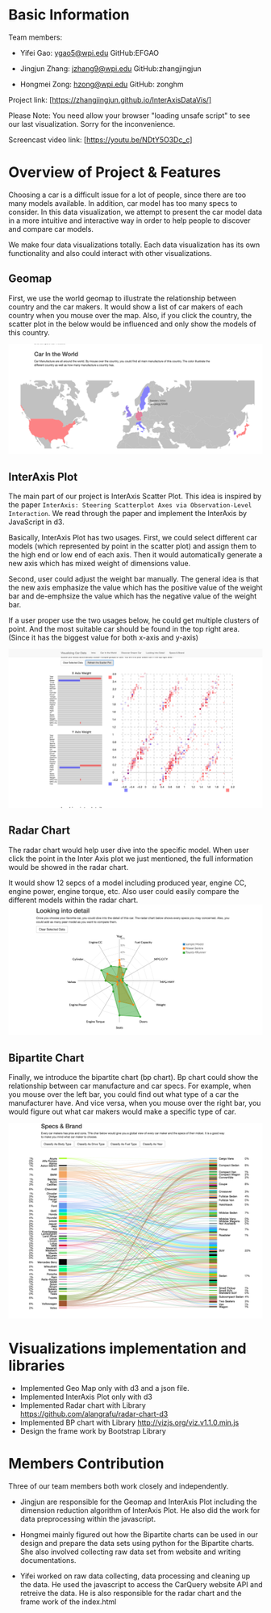 
# Basic Information

Team members:

- Yifei Gao:     ygao5@wpi.edu     GitHub:EFGAO

- Jingjun Zhang: jzhang9@wpi.edu  GitHub:zhangjingjun

- Hongmei Zong: hzong@wpi.edu   GitHub: zonghm

Project link:
[https://zhangjingjun.github.io/InterAxisDataVis/]

Please Note: You need allow your browser "loading unsafe script" to see our last visualization. Sorry for the inconvenience.


Screencast video link:
[https://youtu.be/NDtY5O3Dc_c]

# Overview of Project & Features

Choosing a car is a difficult issue for a lot of people, since there are too many models available. In addition, car model has too many specs to consider. In this data visualization, we attempt to present the car model data in a more intuitive and interactive way in order to help people to discover and compare car models.

We make four data visualizations totally. Each data visualization has its own functionality and also could interact with other visualizations.

## Geomap
First, we use the world geomap to illustrate the relationship between country and the car makers. It would show a list of car makers of each country when you mouse over the map. Also, if you click the country, the scatter plot in the below would be influenced and only show the models of this country.

![GeoMap](img/geomap.png)


## InterAxis Plot
The main part of our project is InterAxis Scatter Plot. This idea is inspired by the paper `InterAxis: Steering Scatterplot Axes via Observation-Level Interaction`. We read through the paper and implement the InterAxis by JavaScript in d3.

Basically, InterAxis Plot has two usages. First, we could select different car models (which represented by point in the scatter plot) and assign them to the high end or low end of each axis.
Then it would automatically generate a new axis which has mixed weight of dimensions value.

Second, user could adjust the weight bar manually.  The general idea is that the new axis emphasize the value which has the positive value of the weight bar and de-emphsize the value which has the negative value of the weight bar.

If a user proper use the two usages below, he could get multiple clusters of point. And the most suitable car should be found in the top right area. (Since it has the biggest value for both x-axis and y-axis)

![InterAxis Plot](img/interaxis.png)

## Radar Chart
The radar chart would help user dive into the specific model.
When user click the point in the Inter Axis plot we just mentioned, the full information would be showed in the radar chart.

It would show 12 sepcs of a model including produced year, engine CC, engine power, engine torque, etc. Also user could easily compare the different models within the radar chart.
![Radar Chart](img/radarmap.png)

## Bipartite Chart
Finally, we introduce the bipartite chart (bp chart). Bp chart could show the relationship between car manufacture and car specs. For example, when you mouse over the left bar, you could find out what type of a car the manufacturer have. And vice versa, when you mouse over the right bar, you would figure out what car makers would make a specific type of car.

![BP Chart](img/bpchart.png)


# Visualizations implementation and libraries
- Implemented Geo Map only with d3 and a json file.
- Implemented InterAxis Plot only with d3
- Implemented Radar chart with Library https://github.com/alangrafu/radar-chart-d3
- Implemented BP chart with Library http://vizjs.org/viz.v1.1.0.min.js
- Design the frame work by Bootstrap Library


# Members Contribution

Three of our team members both work closely and independently.

 - Jingjun are responsible for the Geomap and InterAxis Plot including the dimension reduction algorithm of InterAxis Plot. He also did the work for data preprocessing within the javascript.

 - Hongmei mainly figured out how the Bipartite charts can be used in our design and prepare the data sets using python for the Bipartite charts. She also involved collecting raw data set from website and writing documentations.

 - Yifei worked on raw data collecting, data processing and cleaning up the data. He used the javascript to access the CarQuery website API and retreive the data. He is also responsible for the radar chart and the frame work of the index.html
